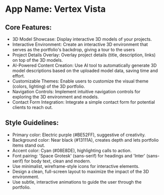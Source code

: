 # **App Name**: Vertex Vista

## Core Features:

- 3D Model Showcase: Display interactive 3D models of your projects.
- Interactive Environment: Create an interactive 3D environment that serves as the portfolio's backdrop, giving a tour to the users
- Project Details Overlay: Overlay project details (title, description, links) on top of the 3D models.
- AI-Powered Content Creation: Use AI tool to automatically generate 3D model descriptions based on the uploaded model data, saving time and effort.
- Customizable Themes: Enable users to customize the visual theme (colors, lighting) of the 3D portfolio.
- Navigation Controls: Implement intuitive navigation controls for exploring the 3D environment and models.
- Contact Form Integration: Integrate a simple contact form for potential clients to reach out.

## Style Guidelines:

- Primary color: Electric purple (#BE52FF), suggestive of creativity.
- Background color: Near black (#13111A), creates depth and lets portfolio items stand out.
- Accent color: Cyan (#08E8DE), highlighting calls to action.
- Font pairing: 'Space Grotesk' (sans-serif) for headings and 'Inter' (sans-serif) for body text, clean and modern.
- Use minimalist, wireframe-style icons for interactive elements.
- Design a clean, full-screen layout to maximize the impact of the 3D environment.
- Use subtle, interactive animations to guide the user through the portfolio.